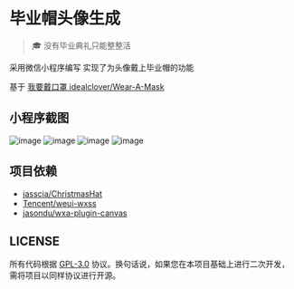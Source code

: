 # 毕业帽头像生成

> 🎓️ 没有毕业典礼只能整整活

采用微信小程序编写 实现了为头像戴上毕业帽的功能

基于 [我要戴口罩 idealclover/Wear-A-Mask](https://github.com/idealclover/Wear-A-Mask)


## 小程序截图
![image](https://github.com/webFirstDog/maozi/assets/22701477/0cfda531-ead9-4e41-bc89-8928cb17f9cf)
![image](https://github.com/webFirstDog/maozi/assets/22701477/971ac235-f1be-4575-8959-d03bcb6adc49)
![image](https://github.com/webFirstDog/maozi/assets/22701477/2a5a6d95-9d1b-4616-9673-586386163816)
![image](https://github.com/webFirstDog/maozi/assets/22701477/d727d86b-3a6f-4f4f-b507-b31e87f08920)




## 项目依赖

* [jasscia/ChristmasHat](https://github.com/jasscia/ChristmasHat)
* [Tencent/weui-wxss](https://github.com/Tencent/weui-wxss)
* [jasondu/wxa-plugin-canvas](https://github.com/jasondu/wxa-plugin-canvas)

## LICENSE

所有代码根据 [GPL-3.0](./LICENSE) 协议。换句话说，如果您在本项目基础上进行二次开发，需将项目以同样协议进行开源。

